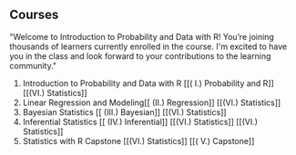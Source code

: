 ##  Courses
"Welcome to Introduction to Probability and Data with R! You’re joining thousands of learners currently enrolled in the course. I'm excited to have you in the class and look forward to your contributions to the learning community."

1. Introduction to Probability and Data with R [[( I.) Probability and R]] [[(VI.) Statistics]]
2.   Linear Regression and Modeling[[ (II.) Regression]] [[(VI.) Statistics]]
3.   Bayesian Statistics [[ (III.) Bayesian]] [[(VI.) Statistics]]
4.   Inferential Statistics [[ (IV.) Inferential]] [[(VI.) Statistics]] [[(VI.) Statistics]]
5.   Statistics with R Capstone [[(VI.) Statistics]] [[( V.) Capstone]]



